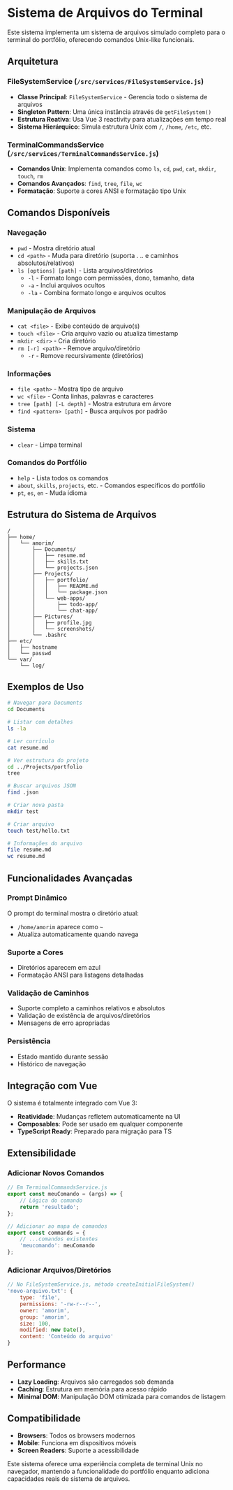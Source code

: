 # Sistema de Arquivos do Terminal

Este sistema implementa um sistema de arquivos simulado completo para o terminal do portfólio, oferecendo comandos Unix-like funcionais.

## Arquitetura

### FileSystemService (`/src/services/FileSystemService.js`)
- **Classe Principal**: `FileSystemService` - Gerencia todo o sistema de arquivos
- **Singleton Pattern**: Uma única instância através de `getFileSystem()`
- **Estrutura Reativa**: Usa Vue 3 reactivity para atualizações em tempo real
- **Sistema Hierárquico**: Simula estrutura Unix com `/`, `/home`, `/etc`, etc.

### TerminalCommandsService (`/src/services/TerminalCommandsService.js`)
- **Comandos Unix**: Implementa comandos como `ls`, `cd`, `pwd`, `cat`, `mkdir`, `touch`, `rm`
- **Comandos Avançados**: `find`, `tree`, `file`, `wc`
- **Formatação**: Suporte a cores ANSI e formatação tipo Unix

## Comandos Disponíveis

### Navegação
- `pwd` - Mostra diretório atual
- `cd <path>` - Muda para diretório (suporta . .. e caminhos absolutos/relativos)
- `ls [options] [path]` - Lista arquivos/diretórios
  - `-l` - Formato longo com permissões, dono, tamanho, data
  - `-a` - Inclui arquivos ocultos
  - `-la` - Combina formato longo e arquivos ocultos

### Manipulação de Arquivos
- `cat <file>` - Exibe conteúdo de arquivo(s)
- `touch <file>` - Cria arquivo vazio ou atualiza timestamp
- `mkdir <dir>` - Cria diretório
- `rm [-r] <path>` - Remove arquivo/diretório
  - `-r` - Remove recursivamente (diretórios)

### Informações
- `file <path>` - Mostra tipo de arquivo
- `wc <file>` - Conta linhas, palavras e caracteres
- `tree [path] [-L depth]` - Mostra estrutura em árvore
- `find <pattern> [path]` - Busca arquivos por padrão

### Sistema
- `clear` - Limpa terminal

### Comandos do Portfólio
- `help` - Lista todos os comandos
- `about`, `skills`, `projects`, etc. - Comandos específicos do portfólio
- `pt`, `es`, `en` - Muda idioma

## Estrutura do Sistema de Arquivos

```
/
├── home/
│   └── amorim/
│       ├── Documents/
│       │   ├── resume.md
│       │   ├── skills.txt
│       │   └── projects.json
│       ├── Projects/
│       │   ├── portfolio/
│       │   │   ├── README.md
│       │   │   └── package.json
│       │   └── web-apps/
│       │       ├── todo-app/
│       │       └── chat-app/
│       ├── Pictures/
│       │   ├── profile.jpg
│       │   └── screenshots/
│       └── .bashrc
├── etc/
│   ├── hostname
│   └── passwd
└── var/
    └── log/
```

## Exemplos de Uso

```bash
# Navegar para Documents
cd Documents

# Listar com detalhes
ls -la

# Ler currículo
cat resume.md

# Ver estrutura do projeto
cd ../Projects/portfolio
tree

# Buscar arquivos JSON
find .json

# Criar nova pasta
mkdir test

# Criar arquivo
touch test/hello.txt

# Informações do arquivo
file resume.md
wc resume.md
```

## Funcionalidades Avançadas

### Prompt Dinâmico
O prompt do terminal mostra o diretório atual:
- `/home/amorim` aparece como `~`
- Atualiza automaticamente quando navega

### Suporte a Cores
- Diretórios aparecem em azul
- Formatação ANSI para listagens detalhadas

### Validação de Caminhos
- Suporte completo a caminhos relativos e absolutos
- Validação de existência de arquivos/diretórios
- Mensagens de erro apropriadas

### Persistência
- Estado mantido durante sessão
- Histórico de navegação

## Integração com Vue

O sistema é totalmente integrado com Vue 3:
- **Reatividade**: Mudanças refletem automaticamente na UI
- **Composables**: Pode ser usado em qualquer componente
- **TypeScript Ready**: Preparado para migração para TS

## Extensibilidade

### Adicionar Novos Comandos
```javascript
// Em TerminalCommandsService.js
export const meuComando = (args) => {
    // Lógica do comando
    return 'resultado';
};

// Adicionar ao mapa de comandos
export const commands = {
    // ...comandos existentes
    'meucomando': meuComando
};
```

### Adicionar Arquivos/Diretórios
```javascript
// No FileSystemService.js, método createInitialFileSystem()
'novo-arquivo.txt': {
    type: 'file',
    permissions: '-rw-r--r--',
    owner: 'amorim',
    group: 'amorim',
    size: 100,
    modified: new Date(),
    content: 'Conteúdo do arquivo'
}
```

## Performance

- **Lazy Loading**: Arquivos são carregados sob demanda
- **Caching**: Estrutura em memória para acesso rápido
- **Minimal DOM**: Manipulação DOM otimizada para comandos de listagem

## Compatibilidade

- **Browsers**: Todos os browsers modernos
- **Mobile**: Funciona em dispositivos móveis
- **Screen Readers**: Suporte a acessibilidade

Este sistema oferece uma experiência completa de terminal Unix no navegador, mantendo a funcionalidade do portfólio enquanto adiciona capacidades reais de sistema de arquivos.
